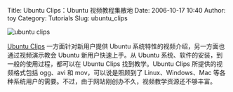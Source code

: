 Title: Ubuntu Clips：Ubuntu 视频教程集散地
Date: 2006-10-17 10:40
Author: toy
Category: Tutorials
Slug: ubuntu_clips

![ubuntu clips](http://i.linuxtoy.org/i/ubuntuclips.png)

[Ubuntu Clips](http://ubuntuclips.org) 一方面针对新用户提供 Ubuntu
系统特性的视频介绍，另一方面也通过视频演示教会 Ubuntu 新用户快速上手。从
Ubuntu 系统、软件的安装，到一般的使用过程，都可以在 Ubuntu Clips
找到教学。Ubuntu Clips 所提供的视频格式包括 ogg、avi 和
mov，可以说是照顾到了 Linux、Windows、Mac
等各种系统用户的需要。不过，由于网站刚创办不久，视频教学资源还不够丰富。
